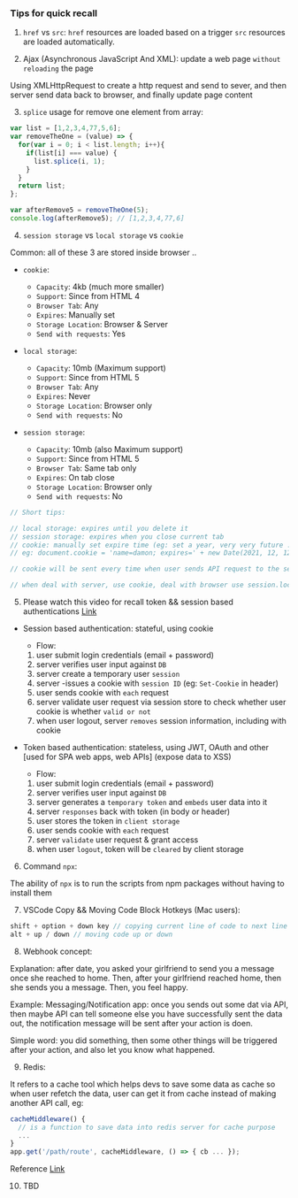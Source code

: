 ### Tips for quick recall

1. `href` vs `src`: 
`href` resources are loaded based on a trigger
`src` resources are loaded automatically.

2. Ajax (Asynchronous JavaScript And XML): update a web page `without reloading` the page 

Using XMLHttpRequest to create a http request and send to sever, and then server send data back to browser, and finally update page content

3. `splice` usage for remove one element from array:

```js
var list = [1,2,3,4,77,5,6];
var removeTheOne = (value) => {
  for(var i = 0; i < list.length; i++){
    if(list[i] === value) {
      list.splice(i, 1);
    }
  }
  return list;
};

var afterRemove5 = removeTheOne(5);
console.log(afterRemove5); // [1,2,3,4,77,6]
```

4. `session storage` vs `local storage` vs `cookie`

Common: all of these 3 are stored inside browser ..

- `cookie`:
  - `Capacity`: 4kb (much more smaller)
  - `Support`: Since from HTML 4
  - `Browser Tab`: Any
  - `Expires`: Manually set
  - `Storage Location`: Browser & Server
  - `Send with requests`: Yes

- `local storage`:
  - `Capacity`: 10mb (Maximum support)
  - `Support`: Since from HTML 5 
  - `Browser Tab`: Any
  - `Expires`: Never
  - `Storage Location`: Browser only
  - `Send with requests`: No

- `session storage`:
  - `Capacity`: 10mb (also Maximum support)
  - `Support`: Since from HTML 5 
  - `Browser Tab`: Same tab only
  - `Expires`: On tab close
  - `Storage Location`: Browser only
  - `Send with requests`: No

```js
// Short tips:

// local storage: expires until you delete it
// session storage: expires when you close current tab
// cookie: manually set expire time (eg: set a year, very very future ..)
// eg: document.cookie = 'name=damon; expires=' + new Date(2021, 12, 12).toUTCString();

// cookie will be sent every time when user sends API request to the server, thats why cookie needs to be smaller size

// when deal with server, use cookie, deal with browser use session.local storage
```

5. Please watch this video for recall token && session based authentications
<a href="https://www.youtube.com/watch?v=2PPSXonhIck" target="_blank">Link</a>

  - Session based authentication: stateful, using cookie
    
    - Flow:

    1. user submit login credentials (email + password)
    2. server verifies user input against `DB`
    3. server create a temporary user `session`
    4. server -issues a cookie with `session ID` (eg: `Set-Cookie` in header)
    5. user sends cookie with `each` request
    6. server validate user request via session store to check whether user cookie is whether `valid or not`
    7. when user logout, server `removes` session information, including with cookie

  - Token based authentication: stateless, using JWT, OAuth and other [used for SPA web apps, web APIs] (expose data to XSS)

    - Flow:

    1. user submit login credentials (email + password)
    2. server verifies user input against `DB`
    3. server generates a `temporary token` and `embeds` user data into it
    4. server `responses` back with token (in body or header)
    5. user stores the token in `client storage`
    6. user sends cookie with `each` request
    7. server `validate` user request & grant access 
    8. when user `logout`, token will be `cleared` by client storage

6. Command `npx`:

The ability of `npx` is to run the scripts from npm packages without having to install them

7. VSCode Copy && Moving Code Block Hotkeys (Mac users):

```js
shift + option + down key // copying current line of code to next line (handy one)
alt + up / down // moving code up or down
```

8. Webhook concept:

Explanation: after date, you asked your girlfriend to send you a message once she reached to home. Then, after your girlfriend reached home, then she sends you a message. Then, you feel happy.

Example: Messaging/Notification app: once you sends out some dat via API, then maybe API can tell someone else you have successfully sent the data out, the notification message will be sent after your action is doen.

Simple word: you did something, then some other things will be triggered after your action, and also let you know what happened.

9. Redis:

It refers to a cache tool which helps devs to save some data as cache so when user refetch the data, user can get it from cache instead of making another API call, eg:

```js
cacheMiddleware() {
  // is a function to save data into redis server for cache purpose
  ...
}
app.get('/path/route', cacheMiddleware, () => { cb ... });
```

Reference <a href="https://www.youtube.com/watch?v=oaJq1mQ3dFI" target="_blank">Link</a>

10. TBD